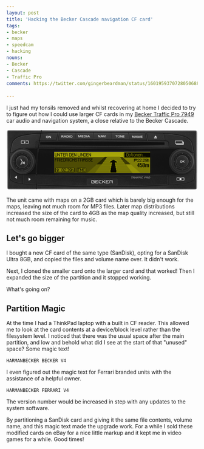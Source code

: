 ```yaml
---
layout: post
title: 'Hacking the Becker Cascade navigation CF card'
tags:
- becker
- maps
- speedcam
- hacking
nouns:
- Becker
- Cascade
- Traffic Pro
comments: https://twitter.com/gingerbeardman/status/1601959370728050688

---
```


I just had my tonsils removed and whilst recovering at home I decided to try to figure out how I could use larger CF cards in my [Becker Traffic Pro 7949](https://ifdesign.com/en/winner-ranking/project/becker-traffic-pro-7949/2069) car audio and navigation system, a close relative to the Becker Cascade. 

![PNG](/images/posts/becker-7949.png)

The unit came with maps on a 2GB card which is barely big enough for the maps, leaving not much room for MP3 files. Later map distributions increased the size of the card to 4GB as the map quality increased, but still not much room remaining for music.

## Let's go bigger

I bought a new CF card of the same type (SanDisk), opting for a SanDisk Ultra 8GB, and copied the files and volume name over. It didn't work.

Next, I cloned the smaller card onto the larger card and that worked! Then I expanded the size of the partition and it stopped working. 

What's going on?

## Partition Magic

At the time I had a ThinkPad laptop with a built in CF reader. This allowed me to look at the card contents at a device/block level rather than the filesystem level. I noticed that there was the usual space after the main partition, and low and behold what did I see at the start of that "unused" space? Some magic text!

    HARMANBECKER BECKER V4

I even figured out the magic text for Ferrari branded units with the assistance of a helpful owner. 

    HARMANBECKER FERRARI V4

The version number would be increased in step with any updates to the system software.

By partitioning a SanDisk card and giving it the same file contents, volume name, and this magic text made the upgrade work. For a while I sold these modified cards on eBay for a nice little markup and it kept me in video games for a while. Good times!